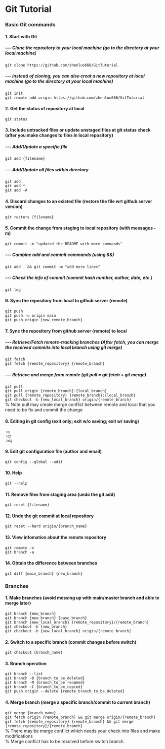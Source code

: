 # Git Tutorial
###  Basic Git commands
#### 1. Start with Git
##### --- Clone the repository to your local machine (go to the directory at your local machine)
`git clone https://github.com/zhenluo666/GitTutorial`
##### --- Instead of cloning, you can also creat a new repository at local machine (go to the directory at your local machine)
`git init`  
`git remote add origin https://github.com/zhenluo666/GitTutorial` 
#### 2. Get the status of repository at local
`git status`
#### 3. Include untracked files or update unstaged files at git status check (after you make changes to files in local repository)
##### --- Add/Update a specific file
`git add {filename}`
##### --- Add/Update all files within directory
`git add .`  
`git add *`  
`git add -A`
#### 4. Discard changes to an existed file (restore the file wrt github server version)
`git restore {filename}`
#### 5. Commit the change from staging to local repository (with messages -m)
`git commit -m "updated the README with more commands"`
##### --- Combine add and commit commands (using &&)
`git add . && git commit -m "add more lines"`
##### --- Check the info of commit (commit hash number, author, date, etc.)
`git log`
#### 6. Sync the repository from local to github server (remote)
`git push`  
`git push -u origin main`  
`git push origin {new_remote_branch}`
#### 7. Sync the repository from github server (remote) to local
##### --- Retrieve/Fetch remote-tracking branches (After fetch, you can merge the received commits into local branch using git merge)
`git fetch`  
`git fetch {remote_repository} {remote_branch}`
##### --- Retrieve and merge from remote (git pull = git fetch + git merge)
`git pull`  
`git pull origin {remote_branch}:{local_branch}`  
`git pull {remote_repository} {remote_branch}:{local_branch}`  
`git checkout -b {new_local_branch} origin/{remote_branch}`  
% Note pull may create merge conflict between remote and local that you need to be fix and commit the change
#### 8. Editing in git config (exit only; exit w/o saving; exit w/ saving)
`:q`  
`:q!`  
`:wq`  
#### 9. Edit git configuration file (author and email)
`git config --global --edit`
#### 10. Help
`git --help`
#### 11. Remove files from staging area (undo the git add)
`git reset {filename}`
#### 12. Undo the git commit at local repository
`git reset --hard origin/{branch_name}`
#### 13. View infomation about the remote repository
`git remote -v`  
`git branch -a`
#### 14. Obtain the difference between branches
`git diff {main_branch} {new_branch}`
### Branches
#### 1. Make branches (avoid messing up with main/master branch and able to merge later)
`git branch {new_branch}`  
`git branch {new_branch} {base_branch}`  
`git branch {new_local_branch} {remote_repository}/{remote_branch}`  
`git checkout -b {new_branch}`  
`git checkout -b {new_local_branch} origin/{remote_branch}`  
#### 2. Switch to a specific branch (commit changes before switch)
`git checkout {branch_name}`
#### 3. Branch operation
`git branch --list`  
`git branch -D {branch_to_be_deleted}`  
`git branch -M {branch_to_be renamed}`  
`git branch -C {branch_to_be_copied}`  
`git push origin --delete {remote_branch_to_be_deleted}`
#### 4. Merge branch (merge a specific branch/commit to current branch)
`git merge {branch_name}`  
`git fetch origin {remote_branch} && git merge origin/{remote_branch}`  
`git fetch {remote_repository} {remote_branch} && git merge {remote_repository}/{remote_branch}`  
% There may be merge conflict which needs your check into files and make modifications  
% Merge conflict has to be resolved before switch branch



